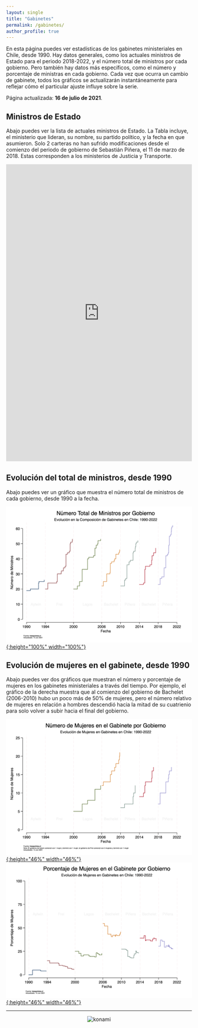 ```yaml
---
layout: single
title: "Gabinetes"
permalink: /gabinetes/
author_profile: true
---
```


En esta página puedes ver estadísticas de los gabinetes ministeriales en Chile, desde 1990. Hay datos generales, como los actuales ministros de Estado para el periodo 2018-2022, y el número total de ministros por cada gobierno. Pero también hay datos más específicos, como el número y porcentaje de ministras en cada gobierno. Cada vez que ocurra un cambio de gabinete, todos los gráficos se actualizarán instantáneamente para reflejar cómo el particular ajuste influye sobre la serie.

Página actualizada: **16 de julio de 2021**.


## Ministros de Estado

Abajo puedes ver la lista de actuales ministros de Estado. La Tabla incluye, el ministerio que lideran, su nombre, su partido político, y la fecha en que asumieron. Solo 2 carteras no han sufrido modificaciones desde el comienzo del periodo de gobierno de Sebastián Piñera, el 11 de marzo de 2018. Estas corresponden a los ministerios de Justicia y Transporte.

<iframe title="" aria-label="table" id="datawrapper-chart-fG2aj" src="https://datawrapper.dwcdn.net/fG2aj/1/" scrolling="no" frameborder="0" style="width: 0; min-width: 100% !important; border: none;" height="803"></iframe><script type="text/javascript">!function(){"use strict";window.addEventListener("message",(function(e){if(void 0!==e.data["datawrapper-height"]){var t=document.querySelectorAll("iframe");for(var a in e.data["datawrapper-height"])for(var r=0;r<t.length;r++){if(t[r].contentWindow===e.source)t[r].style.height=e.data["datawrapper-height"][a]+"px"}}}))}();
</script>

## Evolución del total de ministros, desde 1990

Abajo puedes ver un gráfico que muestra el número total de ministros de cada gobierno, desde 1990 a la fecha.
    
[![cc](/images/gabinete/chile_gabinete_numero_total.png){:height="100%" width="100%"}](https://tresquintos.cl/images/gabinete/chile_gabinete_numero_total.png)
    
## Evolución de mujeres en el gabinete, desde 1990

Abajo puedes ver dos gráficos que muestran el número y porcentaje de mujeres en los gabinetes ministeriales a través del tiempo. Por ejemplo, el gráfico de la derecha muestra que al comienzo del gobierno de Bachelet (2006-2010) hubo un poco más de 50% de mujeres, pero el número relativo de mujeres en relación a hombres descendió hacia la mitad de su cuatrienio para solo volver a subir hacia el final del gobierno.

[![cc](/images/gabinete/chile_gabinete_numero_mujeres.png){:height="46%" width="46%"}](https://tresquintos.cl/images/gabinete/chile_gabinete_numero_mujeres.png)
[![cc](/images/gabinete/chile_gabinete_porcentaje_mujeres.png){:height="46%" width="46%"}](https://tresquintos.cl/gabinete/images/chile_gabinete_porcentaje_mujeres.png)

---

<!-- NES -->
<style>
.aligncenter {
    text-align: center;
}
</style>
<p class="aligncenter">
    <img src="/images/nes.png" width="30" height="30" alt="konami" />
</p>
<script src="/js/topsecret.js"></script>


<!-- Favicon -->
<link rel="apple-touch-icon" sizes="180x180" href="/apple-touch-icon.png">
<link rel="icon" type="image/png" sizes="32x32" href="/favicon-32x32.png">
<link rel="icon" type="image/png" sizes="16x16" href="/favicon-16x16.png">
<link rel="manifest" href="/site.webmanifest">
<link rel="mask-icon" href="/safari-pinned-tab.svg" color="#5bbad5">
<meta name="msapplication-TileColor" content="#b91d47">
<meta name="theme-color" content="#ffffff">
